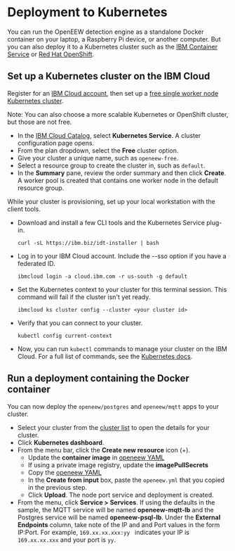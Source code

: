 # Deployment to Kubernetes

You can run the OpenEEW detection engine as a standalone Docker container on your laptop, a Raspberry Pi device, or another computer. But you can also deploy it to a Kubernetes cluster such as the [IBM Container Service](https://www.ibm.com/cloud/container-service/) or [Red Hat OpenShift](https://www.ibm.com/cloud/openshift).

## Set up a Kubernetes cluster on the IBM Cloud

Register for an [IBM Cloud account](https://developer.ibm.com/dwwi/jsp/register.jsp?eventid=cfc-2020-projects), then set up a [free single worker node Kubernetes cluster](https://cloud.ibm.com/docs/containers?topic=containers-getting-started#clusters_gs).

Note: You can also choose a more scalable Kubernetes or OpenShift cluster, but those are not free.

- In the [IBM Cloud Catalog](https://cloud.ibm.com/catalog?category=containers), select **Kubernetes Service**. A cluster configuration page opens.
- From the plan dropdown, select the **Free** cluster option.
- Give your cluster a unique name, such as `openeew-free`.
- Select a resource group to create the cluster in, such as `default`.
- In the **Summary** pane, review the order summary and then click **Create**. A worker pool is created that contains one worker node in the default resource group.

While your cluster is provisioning, set up your local workstation with the client tools.

- Download and install a few CLI tools and the Kubernetes Service plug-in.

  ```shell-script
  curl -sL https://ibm.biz/idt-installer | bash
  ```

- Log in to your IBM Cloud account. Include the --sso option if you have a federated ID.

  ```shell-script
  ibmcloud login -a cloud.ibm.com -r us-south -g default
  ```

- Set the Kubernetes context to your cluster for this terminal session. This command will fail if the cluster isn't yet ready.

  ```shell-script
  ibmcloud ks cluster config --cluster <your cluster id>
  ```

- Verify that you can connect to your cluster.

  ```shell-script
  kubectl config current-context
  ```

- Now, you can run `kubectl` commands to manage your cluster on the IBM Cloud. For a full list of commands, see the [Kubernetes docs](https://kubectl.docs.kubernetes.io/).

## Run a deployment containing the Docker container

You can now deploy the `openeew/postgres` and `openeew/mqtt` apps to your cluster.

- Select your cluster from the [cluster list](https://cloud.ibm.com/kubernetes/clusters) to open the details for your cluster.
- Click **Kubernetes dashboard**.
- From the menu bar, click the **Create new resource** icon (+).
  - Update the **container image** in [openeew YAML](openeew.yaml)
  - If using a private image registry, update the **imagePullSecrets**
  - Copy the [openeew YAML](openeew.yaml)
  - In the **Create from input** box, paste the `openeew.yml` that you copied in the previous step.
  - Click **Upload**. The node port service and deployment is created.
- From the menu, click **Service > Services**. If using the defaults in the sample, the MQTT service will be named **openeew-mqtt-lb** and the Postgres service will be named **openeew-psql-lb**. Under the **External Endpoints** column, take note of the IP and and Port values in the form IP:Port. For example, `169.xx.xx.xxx:yy ` indicates your IP is `169.xx.xx.xxx` and your port is `yy`.
